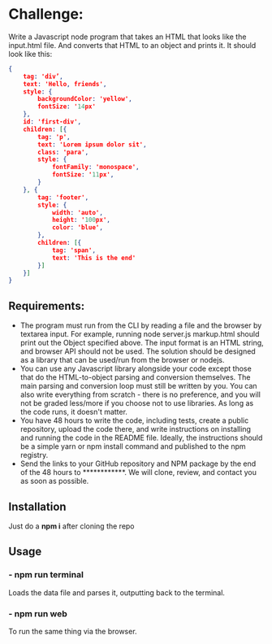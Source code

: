 # Challenge:

Write a Javascript node program that takes an HTML that looks like the input.html file.
And converts that HTML to an object and prints it. It should look like this:
```json
{
	tag: 'div’,
	text: 'Hello, friends',
	style: {
		backgroundColor: 'yellow',
		fontSize: '14px'
	},
	id: 'first-div',
	children: [{
		tag: 'p',
		text: 'Lorem ipsum dolor sit',
		class: 'para',
		style: {
			fontFamily: 'monospace',
			fontSize: '11px',
		}
	}, {
		tag: 'footer',
		style: {
			width: 'auto',
			height: '100px',
			color: 'blue',
		},
		children: [{ 
			tag: 'span', 
			text: 'This is the end' 
		}]
	}]
}
```
## Requirements:
- The program must run from the CLI by reading a file and the browser by textarea input.
For example, running node server.js markup.html should print out the Object
specified above. The input format is an HTML string, and browser API should not be
used. The solution should be designed as a library that can be used/run from the
browser or nodejs.
- You can use any Javascript library alongside your code except those that do the
HTML-to-object parsing and conversion themselves. The main parsing and conversion
loop must still be written by you. You can also write everything from scratch - there is no
preference, and you will not be graded less/more if you choose not to use libraries. As
long as the code runs, it doesn't matter.
- You have 48 hours to write the code, including tests, create a public repository, upload
the code there, and write instructions on installing and running the code in the README
file. Ideally, the instructions should be a simple yarn or npm install command and
published to the npm registry.
- Send the links to your GitHub repository and NPM package by the end of the 48 hours
to ************. We will clone, review, and contact you as soon as possible.

## Installation

Just do a **npm i** after cloning the repo

## Usage

### - npm run terminal

Loads the data file and parses it, outputting back to the terminal.

### - npm run web

To run the same thing via the browser.
